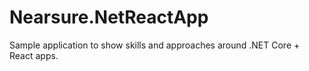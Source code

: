 # Nearsure.NetReactApp
Sample application to show skills and approaches around .NET Core + React apps.
